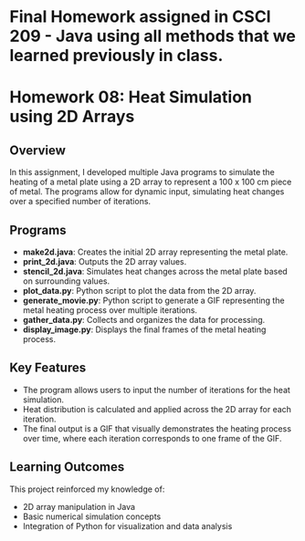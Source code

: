 # Final Homework assigned in CSCI 209 - Java using all methods that we learned previously in class.
# Homework 08: Heat Simulation using 2D Arrays

## Overview
In this assignment, I developed multiple Java programs to simulate the heating of a metal plate using a 2D array to represent a 100 x 100 cm piece of metal. The programs allow for dynamic input, simulating heat changes over a specified number of iterations.

## Programs
- **make2d.java**: Creates the initial 2D array representing the metal plate.
- **print_2d.java**: Outputs the 2D array values.
- **stencil_2d.java**: Simulates heat changes across the metal plate based on surrounding values.
- **plot_data.py**: Python script to plot the data from the 2D array.
- **generate_movie.py**: Python script to generate a GIF representing the metal heating process over multiple iterations.
- **gather_data.py**: Collects and organizes the data for processing.
- **display_image.py**: Displays the final frames of the metal heating process.

## Key Features
- The program allows users to input the number of iterations for the heat simulation.
- Heat distribution is calculated and applied across the 2D array for each iteration.
- The final output is a GIF that visually demonstrates the heating process over time, where each iteration corresponds to one frame of the GIF.

## Learning Outcomes
This project reinforced my knowledge of:
- 2D array manipulation in Java
- Basic numerical simulation concepts
- Integration of Python for visualization and data analysis
